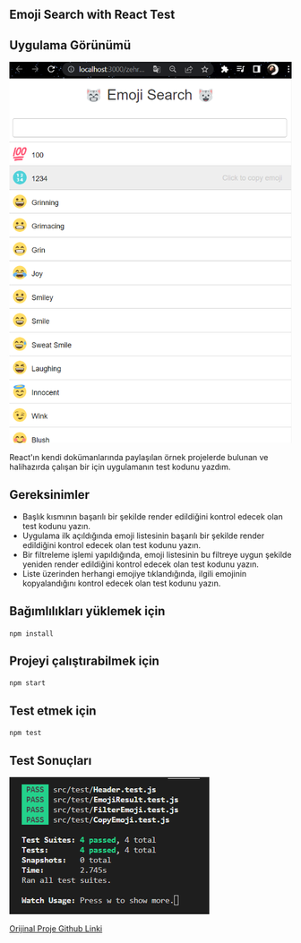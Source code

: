  Emoji Search with React Test
---
## Uygulama Görünümü
![Uygulama görünümü](./images/ss.png)


React'ın kendi dokümanlarında paylaşılan örnek projelerde bulunan ve halihazırda çalışan bir için uygulamanın test kodunu yazdım.

## Gereksinimler
* Başlık kısmının başarılı bir şekilde render edildiğini kontrol edecek olan test kodunu yazın.
* Uygulama ilk açıldığında emoji listesinin başarılı bir şekilde render edildiğini kontrol edecek olan test kodunu yazın.
* Bir filtreleme işlemi yapıldığında, emoji listesinin bu filtreye uygun şekilde yeniden render edildiğini kontrol edecek olan test kodunu yazın.
* Liste üzerinden herhangi emojiye tıklandığında, ilgili emojinin kopyalandığını kontrol edecek olan test kodunu yazın.

Bağımlılıkları yüklemek için
---

`npm install`



Projeyi çalıştırabilmek için
---

`npm start`

Test etmek için
---

`npm test`

## Test Sonuçları
![Test Sonuçları](./images/testSS.PNG)

[Orijinal Proje Github Linki](https://github.com/ahfarmer/emoji-search)
